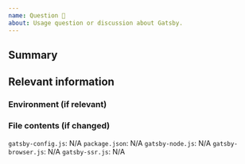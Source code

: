 ```yaml
---
name: Question 🤔
about: Usage question or discussion about Gatsby.
---
```


<!--
  To make it easier for us to help you, please include as much useful information as possible.

  Useful Links:
  - Documentation: https://www.gatsbyjs.org/docs/

  Gatsby has several community support channels, try asking your question on:

  - Discord: https://discord.gg/0ZcbPKXt5bVoxkfV
  - Spectrum: https://spectrum.chat/gatsby-js
  - Twitter: https://twitter.com/gatsbyjs

  Before opening a new issue, please search existing issues https://github.com/gatsbyjs/gatsby/issues
-->

## Summary

## Relevant information

<!-- Provide as much useful information as you can -->

### Environment (if relevant)

<!--
  Required. Run `gatsby info --clipboard` in your gatsby project directory and paste its contents here.
  Not working? You may need to update your global gatsby-cli - `npm install -g gatsby-cli`
-->

### File contents (if changed)

`gatsby-config.js`: N/A <!-- Please use a code block or just leave it as is if wasn't changed -->
`package.json`: N/A <!-- Please use a code block or just leave it as is if wasn't changed -->
`gatsby-node.js`: N/A <!-- Please use a code block or just leave it as is if wasn't changed -->
`gatsby-browser.js`: N/A <!-- Please use a code block or just leave it as is if wasn't changed -->
`gatsby-ssr.js`: N/A <!-- Please use a code block or just leave it as is if wasn't changed -->
